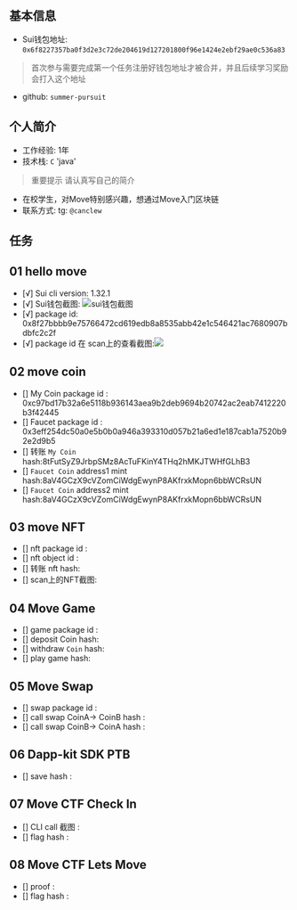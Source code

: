 ## 基本信息
- Sui钱包地址: `0x6f8227357ba0f3d2e3c72de204619d127201800f96e1424e2ebf29ae0c536a83`
> 首次参与需要完成第一个任务注册好钱包地址才被合并，并且后续学习奖励会打入这个地址
- github: `summer-pursuit`

## 个人简介
- 工作经验: 1年
- 技术栈: `C`   'java'
> 重要提示 请认真写自己的简介
- 在校学生，对Move特别感兴趣，想通过Move入门区块链
- 联系方式: tg: `@canclew` 

## 任务


##   01 hello move  
- [√] Sui cli version: 1.32.1
- [√] Sui钱包截图: ![sui钱包截图](C:\Users\29753\Desktop\mover\summer-pursuit\1.png)
- [√] package id: 0x8f27bbbb9e75766472cd619edb8a8535abb42e1c546421ac7680907bdbfc2c2f
- [√] package id 在 scan上的查看截图:![](C:\Users\29753\Desktop\mover\summer-pursuit\image\2.png)

##   02 move coin
- [] My Coin package id : 0xc97bd17b32a6e5118b936143aea9b2deb9694b20742ac2eab7412220b3f42445
- [] Faucet package id : 0x3eff254dc50a0e5b0b0a946a393310d057b21a6ed1e187cab1a7520b92e2d9b5
- [] 转账 `My Coin` hash:8tFutSyZ9JrbpSMz8AcTuFKinY4THq2hMKJTWHfGLhB3
- [] `Faucet Coin` address1 mint hash:8aV4GCzX9cVZomCiWdgEwynP8AKfrxkMopn6bbWCRsUN
- [] `Faucet Coin` address2 mint hash:8aV4GCzX9cVZomCiWdgEwynP8AKfrxkMopn6bbWCRsUN

##   03 move NFT
- [] nft package id :
- [] nft object id : 
- [] 转账 nft  hash:
- [] scan上的NFT截图:

##   04 Move Game
- [] game package id :
- [] deposit Coin hash:
- [] withdraw `Coin` hash:
- [] play game hash:

##   05 Move Swap
- [] swap package id :
- [] call swap CoinA-> CoinB  hash :
- [] call swap CoinB-> CoinA  hash :

##   06 Dapp-kit SDK PTB
- [] save hash :

##   07 Move CTF Check In
- [] CLI call 截图 : 
- [] flag hash :

##   08 Move CTF Lets Move
- [] proof : 
- [] flag hash :
